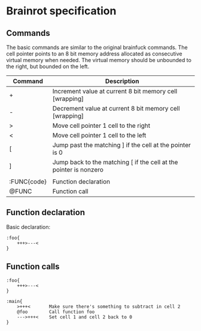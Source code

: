 # Brainrot specification

## Commands
The basic commands are similar to the original brainfuck commands.
The cell pointer points to an 8 bit memory address allocated as consecutive virtual memory when needed.
The virtual memory should be unbounded to the right, but bounded on the left.

|Command|Description
|-------|-----------
|+|Increment value at current 8 bit memory cell [wrapping]
|-|Decrement value at current 8 bit memory cell [wrapping]
|>|Move cell pointer 1 cell to the right
|<|Move cell pointer 1 cell to the left
|[|Jump past the matching ] if the cell at the pointer is 0
|]|Jump back to the matching [ if the cell at the pointer is nonzero
| |
|:FUNC{code}|Function declaration
|@FUNC|Function call

## Function declaration
Basic declaration:
```bf
:foo{
	+++>---<
}
```

## Function calls
```bf
:foo{
	+++>---<
}

:main{
	>+++<		Make sure there's something to subtract in cell 2
	@foo		Call function foo
	--->+++<	Set cell 1 and cell 2 back to 0
}
```
